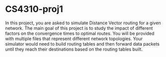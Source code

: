 # CS4310-proj1

In this project, you are asked to simulate Distance Vector routing for a given network.  The main goal of this project is to study the impact of different factors on the convergence times to optimal routes.  You will be provided with multiple files that represent different network topologies.  Your simulator would need to build routing tables and then forward data packets until they reach their destinations based on the routing tables built.
